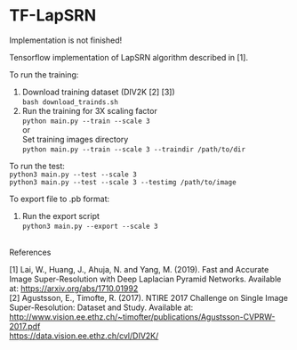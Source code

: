 # TF-LapSRN

Implementation is not finished!

Tensorflow implementation of LapSRN algorithm described in [1].

To run the training:
1. Download training dataset (DIV2K [2] [3])\
`bash download_trainds.sh`
2. Run the training for 3X scaling factor\
`python main.py --train --scale 3` \
or\
Set training images directory\
`python main.py --train --scale 3 --traindir /path/to/dir`

To run the test:\
`python3 main.py --test --scale 3`\
`python3 main.py --test --scale 3 --testimg /path/to/image`

To export file to .pb format:
1. Run the export script\
`python3 main.py --export --scale 3`

\
References

[1] Lai, W., Huang, J., Ahuja, N. and Yang, M. (2019).
Fast and Accurate Image Super-Resolution with Deep Laplacian Pyramid Networks.
Available at: https://arxiv.org/abs/1710.01992 \
[2] Agustsson, E., Timofte, R. (2017). NTIRE 2017 Challenge on Single Image Super-Resolution: Dataset and Study.
Available at: http://www.vision.ee.ethz.ch/~timofter/publications/Agustsson-CVPRW-2017.pdf \
https://data.vision.ee.ethz.ch/cvl/DIV2K/
